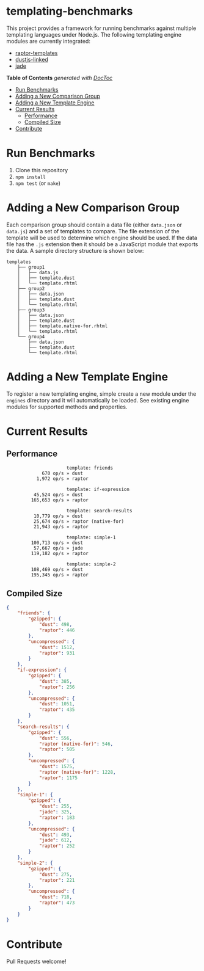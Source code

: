 templating-benchmarks
=====================

This project provides a framework for running benchmarks against multiple templating languages under Node.js. The following templating engine modules are currently integrated:

* [raptor-templates](https://github.com/raptorjs3/raptor-templates)
* [dustjs-linked](https://github.com/linkedin/dustjs)
* [jade](https://github.com/visionmedia/jade)

<!-- START doctoc generated TOC please keep comment here to allow auto update -->
<!-- DON'T EDIT THIS SECTION, INSTEAD RE-RUN doctoc TO UPDATE -->
**Table of Contents**  *generated with [DocToc](http://doctoc.herokuapp.com/)*

- [Run Benchmarks](#run-benchmarks)
- [Adding a New Comparison Group](#adding-a-new-comparison-group)
- [Adding a New Template Engine](#adding-a-new-template-engine)
- [Current Results](#current-results)
	- [Performance](#performance)
	- [Compiled Size](#compiled-size)
- [Contribute](#contribute)

<!-- END doctoc generated TOC please keep comment here to allow auto update -->

# Run Benchmarks

1. Clone this repository
2. `npm install`
3. `npm test` (or `make`)

# Adding a New Comparison Group

Each comparison group should contain a data file (either `data.json` or `data.js`) and a set of templates to compare. The file extension of the template will be used to determine which engine should be used. If the data file has the `.js` extension then it should be a JavaScript module that exports the data. A sample directory structure is shown below:

```
templates
    ├── group1
    │   ├── data.js
    │   ├── template.dust
    │   └── template.rhtml
    ├── group2
    │   ├── data.json
    │   ├── template.dust
    │   └── template.rhtml
    ├── group3
    │   ├── data.json
    │   ├── template.dust
    │   ├── template.native-for.rhtml
    │   └── template.rhtml
    └── group4
        ├── data.json
        ├── template.dust
        └── template.rhtml
```

# Adding a New Template Engine

To register a new templating engine, simple create a new module under the `engines` directory and it will automatically be loaded. See existing engine modules for supported methods and properties.


# Current Results


## Performance

```
                      template: friends
             670 op/s » dust
           1,972 op/s » raptor

                      template: if-expression
          45,524 op/s » dust
         165,653 op/s » raptor

                      template: search-results
          10,779 op/s » dust
          25,674 op/s » raptor (native-for)
          21,943 op/s » raptor

                      template: simple-1
         100,713 op/s » dust
          57,667 op/s » jade
         119,182 op/s » raptor

                      template: simple-2
         108,469 op/s » dust
         195,345 op/s » raptor
```

## Compiled Size

```json
{
    "friends": {
        "gzipped": {
            "dust": 498,
            "raptor": 446
        },
        "uncompressed": {
            "dust": 1512,
            "raptor": 931
        }
    },
    "if-expression": {
        "gzipped": {
            "dust": 385,
            "raptor": 256
        },
        "uncompressed": {
            "dust": 1051,
            "raptor": 435
        }
    },
    "search-results": {
        "gzipped": {
            "dust": 556,
            "raptor (native-for)": 546,
            "raptor": 505
        },
        "uncompressed": {
            "dust": 1575,
            "raptor (native-for)": 1228,
            "raptor": 1175
        }
    },
    "simple-1": {
        "gzipped": {
            "dust": 255,
            "jade": 325,
            "raptor": 183
        },
        "uncompressed": {
            "dust": 493,
            "jade": 612,
            "raptor": 252
        }
    },
    "simple-2": {
        "gzipped": {
            "dust": 275,
            "raptor": 221
        },
        "uncompressed": {
            "dust": 718,
            "raptor": 473
        }
    }
}
```

# Contribute

Pull Requests welcome!